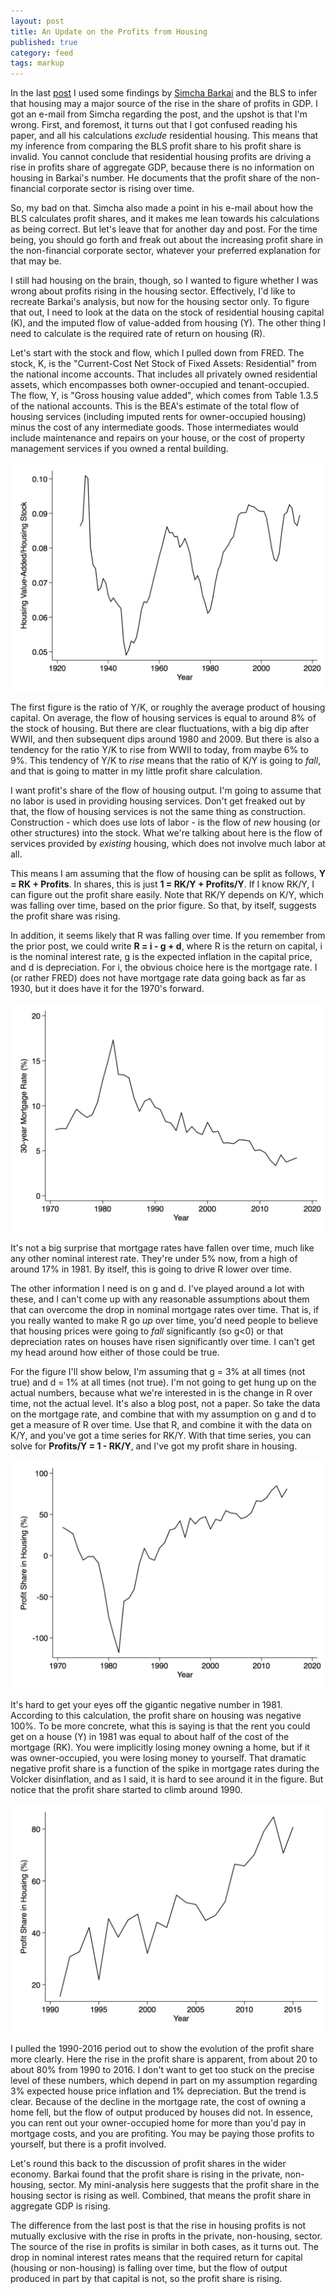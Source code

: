 ```yaml
---
layout: post
title: An Update on the Profits from Housing
published: true
category: feed
tags: markup
---
```


In the last [post](https://growthecon.com/blog/Profit-Accounting/) I used some findings by [Simcha Barkai](http://home.uchicago.edu/~barkai/) and the BLS to infer that housing may a major source of the rise in the share of profits in GDP. I got an e-mail from Simcha regarding the post, and the upshot is that I'm wrong. First, and foremost, it turns out that I got confused reading his paper, and all his calculations *exclude* residential housing. This means that my inference from comparing the BLS profit share to his profit share is invalid. You cannot conclude that residential housing profits are driving a rise in profits share of aggregate GDP, because there is no information on housing in Barkai's number. He documents that the profit share of the non-financial corporate sector is rising over time. 

So, my bad on that. Simcha also made a point in his e-mail about how the BLS calculates profit shares, and it makes me lean towards his calculations as being correct. But let's leave that for another day and post. For the time being, you should go forth and freak out about the increasing profit share in the non-financial corporate sector, whatever your preferred explanation for that may be.

I still had housing on the brain, though, so I wanted to figure whether I was wrong about profits rising in the housing sector. Effectively, I'd like to recreate Barkai's analysis, but now for the housing sector only. To figure that out, I need to look at the data on the stock of residential housing capital (K), and the imputed flow of value-added from housing (Y). The other thing I need to calculate is the required rate of return on housing (R). 

Let's start with the stock and flow, which I pulled down from FRED. The stock, K, is the "Current-Cost Net Stock of Fixed Assets: Residential" from the national income accounts. That includes all privately owned residential assets, which encompasses both owner-occupied and tenant-occupied. The flow, Y, is "Gross housing value added", which comes from Table 1.3.5 of the national accounts. This is the BEA's estimate of the total flow of housing services (including imputed rents for owner-occupied housing) minus the cost of any intermediate goods. Those intermediates would include maintenance and repairs on your house, or the cost of property management services if you owned a rental building. 

![Housing YK](/assets/fig_housing_ky.png)

The first figure is the ratio of Y/K, or roughly the average product of housing capital. On average, the flow of housing services is equal to around 8% of the stock of housing. But there are clear fluctuations, with a big dip after WWII, and then subsequent dips around 1980 and 2009. But there is also a tendency for the ratio Y/K to rise from WWII to today, from maybe 6% to 9%. This tendency of Y/K to *rise* means that the ratio of K/Y is going to *fall*, and that is going to matter in my little profit share calculation.

I want profit's share of the flow of housing output. I'm going to assume that no labor is used in providing housing services. Don't get freaked out by that, the flow of housing services is not the same thing as construction. Construction - which does use lots of labor - is the flow of *new* housing (or other structures) into the stock. What we're talking about here is the flow of services provided by *existing* housing, which does not involve much labor at all.

This means I am assuming that the flow of housing can be split as follows, **Y = RK + Profits**. In shares, this is just **1 = RK/Y + Profits/Y**. If I know RK/Y, I can figure out the profit share easily. Note that RK/Y depends on K/Y, which was falling over time, based on the prior figure. So that, by itself, suggests the profit share was rising. 

In addition, it seems likely that R was falling over time. If you remember from the prior post, we could write **R = i - g + d**, where R is the return on capital, i is the nominal interest rate, g is the expected inflation in the capital price, and d is depreciation. For i, the obvious choice here is the mortgage rate. I (or rather FRED) does not have mortgage rate data going back as far as 1930, but it does have it for the 1970's forward. 

![Housing Mortgage](/assets/fig_housing_mort.png)

It's not a big surprise that mortgage rates have fallen over time, much like any other nominal interest rate. They're under 5% now, from a high of around 17% in 1981. By itself, this is going to drive R lower over time. 

The other information I need is on g and d. I've played around a lot with these, and I can't come up with any reasonable assumptions about them that can overcome the drop in nominal mortgage rates over time. That is, if you really wanted to make R go *up* over time, you'd need people to believe that housing prices were going to *fall* significantly (so g<0) or that depreciation rates on houses have risen significantly over time. I can't get my head around how either of those could be true.

For the figure I'll show below, I'm assuming that g = 3% at all times (not true) and d = 1% at all times (not true). I'm not going to get hung up on the actual numbers, because what we're interested in is the change in R over time, not the actual level. It's also a blog post, not a paper. So take the data on the mortgage rate, and combine that with my assumption on g and d to get a measure of R over time. Use that R, and combine it with the data on K/Y, and you've got a time series for RK/Y. With that time series, you can solve for **Profits/Y = 1 - RK/Y**, and I've got my profit share in housing. 

![Housing Mortgage](/assets/fig_housing_profit.png)

It's hard to get your eyes off the gigantic negative number in 1981. According to this calculation, the profit share on housing was negative 100%. To be more concrete, what this is saying is that the rent you could get on a house (Y) in 1981 was equal to about half of the cost of the mortgage (RK). You were implicitly losing money owning a home, but if it was owner-occupied, you were losing money to yourself. That dramatic negative profit share is a function of the spike in mortgage rates during the Volcker disinflation, and as I said, it is hard to see around it in the figure. But notice that the profit share started to climb around 1990.

![Housing Mortgage](/assets/fig_housing_profit90.png)

I pulled the 1990-2016 period out to show the evolution of the profit share more clearly. Here the rise in the profit share is apparent, from about 20 to about 80% from 1990 to 2016. I don't want to get too stuck on the precise level of these numbers, which depend in part on my assumption regarding 3% expected house price inflation and 1% depreciation. But the trend is clear. Because of the decline in the mortgage rate, the cost of owning a home fell, but the flow of output produced by houses did not. In essence, you can rent out your owner-occupied home for more than you'd pay in mortgage costs, and you are profiting. You may be paying those profits to yourself, but there is a profit involved.

Let's round this back to the discussion of profit shares in the wider economy. Barkai found that the profit share is rising in the private, non-housing, sector. My mini-analysis here suggests that the profit share in the housing sector is rising as well. Combined, that means the profit share in aggregate GDP is rising. 

The difference from the last post is that the rise in housing profits is not mutually exclusive with the rise in profts in the private, non-housing, sector. The source of the rise in profits is similar in both cases, as it turns out. The drop in nominal interest rates means that the required return for capital (housing or non-housing) is falling over time, but the flow of output produced in part by that capital is not, so the profit share is rising. 
